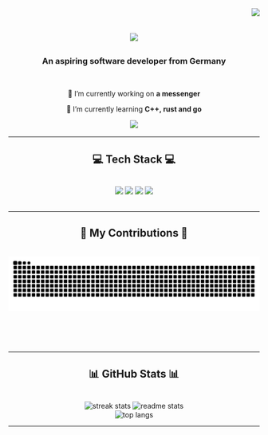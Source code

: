 <img align="right" src="https://visitor-badge.laobi.icu/badge?page_id=DeanPrangenberg.DeanPrangenberg" />

<h1 align="center">
    <img src="https://readme-typing-svg.herokuapp.com/?font=Righteous&size=35&center=true&vCenter=true&width=500&height=70&duration=4000&lines=Hi+There!+👋;+I'm+Dean+Prangenberg!;" />
</h1>

<h3 align="center">An aspiring software developer from Germany</h3>

<br/>

<div align="center">
 
 🔭 I’m currently working on **a messenger**
 
 🌱 I’m currently learning **C++, rust and go**

 </div>
 
<div align="center"> 
  <a href="mailto:prangenbergdean@gmail.com">
    <img src="https://img.shields.io/badge/Gmail-333333?style=for-the-badge&logo=gmail&logoColor=red" />
  </a>
</div>

 <hr/>
 
<h2 align="center">💻 Tech Stack 💻</h2>
<br/>
<div align="center">
    <img src="https://skillicons.dev/icons?i=cpp,rust,python,java,powershell,go" />
    <img src="https://skillicons.dev/icons?i=qt" />
    <img src="https://skillicons.dev/icons?i=clion,pycharm,idea,vscode,visualstudio" />
    <img src="https://skillicons.dev/icons?i=windows,ubuntu,raspberrypi,arduino" /><br>
</div>

<br/>
<hr/>

<div align="center">
  <h2>🐍 My Contributions 🐍</h2>
  <br>
  <img alt="snake eating my contributions" src="https://raw.githubusercontent.com/DeanPrangenberg/DeanPrangenberg/output/github-contribution-grid-snake.svg" />
  
  <br/><br/><br/>
</div>

 <hr>

<h2 align="center">📊 GitHub Stats 📊</h2>
<br>
<div align=center>
  <img width=390 src="https://streak-stats.demolab.com/?user=DeanPrangenberg&count_private=true&theme=dracula&border_radius=10" alt="streak stats"/>
  <img width=390 src="https://github-readme-stats.vercel.app/api?username=DeanPrangenberg&count_private=true&show_icons=true&theme=dracula&rank_icon=github&border_radius=10" alt="readme stats" />
  <br/>
  <img width=325 align="center" src="https://github-readme-stats.vercel.app/api/top-langs/?username=DeanPrangenberg&hide=HTML&langs_count=8&layout=compact&theme=dracula&border_radius=10&size_weight=0.5&count_weight=0.5&exclude_repo=github-readme-stats" alt="top langs" />
</div>

 <hr/>

